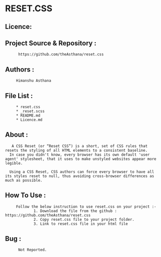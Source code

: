# RESET.CSS

## Licence:  

## Project Source & Repository :

          https://github.com/theAsthana/reset.css

## Authors :  

         Himanshu Asthana

## File List :  
         * reset.css
         * _reset.scss
         * README.md
         * Licence.md

## About : 

       A CSS Reset (or “Reset CSS”) is a short, set of CSS rules that resets the styling of all HTML elements to a consistent baseline.
      In case you didn't know, every browser has its own default 'user agent' stylesheet, that it uses to make unstyled websites appear more legible.

      Using a CSS Reset, CSS authors can force every browser to have all its styles reset to null, thus avoiding cross-browser differences as much as possible.

## How To Use :

         Follow the below instruction to use reset.css on your project :-  
                 1. Download the file from the github : https://github.com/theAsthana/reset.css  
                 2. Copy reset.css file to your project folder.
                 3. Link to reset.css file in your html file
  
## Bug :  

          Not Reported.